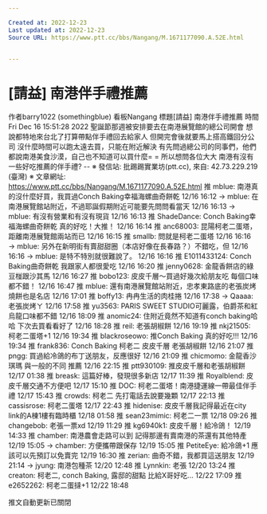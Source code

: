 ```yaml
---

Created at: 2022-12-23
Last updated at: 2022-12-23
Source URL: https://www.ptt.cc/bbs/Nangang/M.1671177090.A.52E.html


---
```


# [請益] 南港伴手禮推薦


作者barry1022 (somethingblue)
看板Nangang
標題\[請益\] 南港伴手禮推薦
時間Fri Dec 16 15:51:28 2022
聖誕節那週被安排要去在南港展覽館的總公司開會 想說都特地來台北了打算帶點伴手禮回去給家人 但開完會後就要馬上搭高鐵回分公司 沒什麼時間可以跑太遠去買，只能在附近解決 有先問過總公司的同事們，他們都說南港美食沙漠，自己也不知道可以買什麼= = 所以想問各位大大 南港有沒有一些好吃推薦的伴手禮? -- ※ 發信站: 批踢踢實業坊(ptt.cc), 來自: 42.73.229.219 (臺灣) ※ 文章網址: <https://www.ptt.cc/bbs/Nangang/M.1671177090.A.52E.html>
推 mblue: 南港真的沒什麼好買，我買過Conch Baking幸福海螺曲奇餅乾 12/16 16:12
→ mblue: 在南港展覽館站附近，不過耶誕假期附近可能要先問問看當天 12/16 16:13
→ mblue: 有沒有營業和有沒有現貨 12/16 16:13
推 ShadeDance: Conch Baking幸福海螺曲奇餅乾 真的好吃！大推！ 12/16 16:14
推 anc68003: 昆陽柯老二蛋塔，距離南港展覽館兩站而已 12/16 16:15
推 smallb: 問就是柯老二蛋塔 12/16 16:16
→ mblue: 另外在新明街有賣甜甜圈（本店好像在長春路？）不錯吃，但 12/16 16:16
→ mblue: 是特不特別就很難說了。 12/16 16:16
推 E1011433124: Conch Baking曲奇餅乾 我跟家人都很愛吃 12/16 16:20
推 jenny0628: 金龍香餅店的綠豆椪跟沙其馬 12/16 16:27
推 bobo123: 皮皮千層～買過好幾次給朋友吃 每個口味都不錯！ 12/16 16:47
推 mblue: 還有南港展覽館站附近，忠孝東路底的老張炭烤燒餅也是名店 12/16 17:01
推 boffy13: 冉冉生活的肉桂捲 12/16 17:38
→ Qaaaa: 老張炭烤ㄚ 12/16 17:58
推 yu3563: PARIS SWEET STUDIO可麗露，伯爵茶和紅烏龍口味都不錯 12/16 18:09
推 anomic24: 住附近竟然不知道有conch baking哈哈 下次去買看看好了 12/16 18:28
推 reil: 老張胡椒餅 12/16 19:19
推 nkj21505: 柯老二蛋塔+1 12/16 19:34
推 blackroseowo: 推Conch Baking 真的好吃!!! 12/16 19:34
推 frank836: Conch Baking 柯老二 皮皮千層 老張胡椒餅 12/16 21:07
推 pngg: 買過給冷鴿的布丁送朋友，反應很好 12/16 21:09
推 chicmomo: 金龍香沙琪瑪 與一般的不同 推薦 12/16 22:15
推 ptt930109: 推皮皮千層和老張胡椒餅 12/17 01:38
推 breask: 這篇好棒，發現很多新店 12/17 11:39
推 Royalblend: 皮皮千層交通不方便吧 12/17 15:10
推 DOC: 柯老二蛋塔！南港捷運線一帶最佳伴手禮 12/17 15:43
推 crowds: 柯老二 先打電話去說要幾顆 12/17 22:13
推 cassisrose: 柯老二蛋塔 12/17 22:43
推 hidenise: 皮皮千層我記得最近在city link的A棟1樓有臨時櫃 12/18 01:58
推 sean23mimic: 柯老二一票 12/18 09:26
推 changebob: 老張一票xd 12/19 11:29
推 kg6940k1: 皮皮千層！給冷鴿！ 12/19 14:33
推 chamber: 南港農會走路可以到 記得那邊有賣南港的茶還有其他特產 12/19 15:05
→ chamber: 方便攜帶跟保存 12/19 15:05
推 PetiteEye: 給冷鴿+1 應該可以先預訂以免賣完 12/19 16:30
推 zerian: 曲奇不錯，我都買這送朋友 12/19 21:14
→ jyung: 南港包種茶 12/20 12:48
推 Lynnkin: 老張 12/20 13:24
推 creaton: 柯老二, conch Baking, 露邸的甜點 比給X哥好吃... 12/22 17:09
推 e2652262: 柯老二蛋撻+1 12/22 18:48

推文自動更新已關閉

